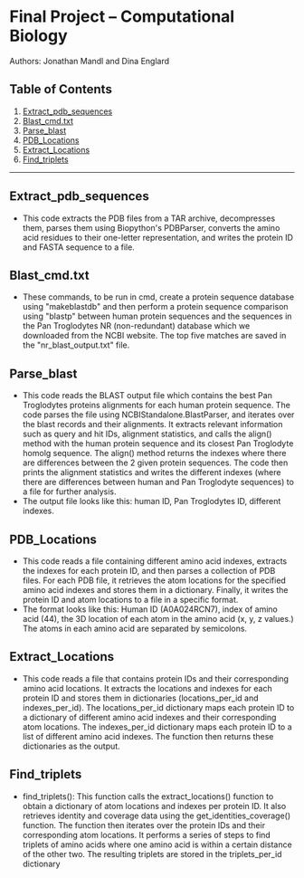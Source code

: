 # Final Project – Computational Biology
Authors: Jonathan Mandl and Dina Englard

## Table of Contents
1. [Extract_pdb_sequences](#extract_pdb_sequences)
2. [Blast_cmd.txt](#blast_cmdtxt)
3. [Parse_blast](#parse_blast)
4. [PDB_Locations](#pdb_locations)
5. [Extract_Locations](#extract_locations)
6. [Find_triplets](#find_triplets)

---

## Extract_pdb_sequences <a name="extract_pdb_sequences"></a>
- This code extracts the PDB files from a TAR archive, decompresses them, parses them using Biopython's PDBParser, converts the amino acid residues to their one-letter representation, and writes the protein ID and FASTA sequence to a file.

## Blast_cmd.txt <a name="blast_cmdtxt"></a>
- These commands, to be run in cmd, create a protein sequence database using "makeblastdb" and then perform a protein sequence comparison using "blastp" between human protein sequences and the sequences in the Pan Troglodytes NR (non-redundant) database which we downloaded from the NCBI website. The top five matches are saved in the "nr_blast_output.txt" file.

## Parse_blast <a name="parse_blast"></a>
- This code reads the BLAST output file which contains the best Pan Troglodytes proteins alignments for each human protein sequence. The code parses the file using NCBIStandalone.BlastParser, and iterates over the blast records and their alignments. It extracts relevant information such as query and hit IDs, alignment statistics, and calls the align() method with the human protein sequence and its closest Pan Troglodyte homolg sequence. The align() method returns the indexes  where there are differences between the 2 given protein sequences. The code then prints the alignment statistics and writes the different indexes (where there are differences between human and Pan Troglodyte sequences) to a file for further analysis.
- The output file looks like this: human ID, Pan Troglodytes ID, different indexes.

## PDB_Locations <a name="pdb_locations"></a>
- This code reads a file containing different amino acid indexes, extracts the indexes for each protein ID, and then parses a collection of PDB files. For each PDB file, it retrieves the atom locations for the specified amino acid indexes and stores them in a dictionary. Finally, it writes the protein ID and atom locations to a file in a specific format.
- The format looks like this: Human ID (A0A024RCN7), index of amino acid (44), the 3D location of each atom in the amino acid (x, y, z values.) The atoms in each amino acid are separated by semicolons.

## Extract_Locations <a name="extract_locations"></a>
- This code reads a file that contains protein IDs and their corresponding amino acid locations. It extracts the locations and indexes for each protein ID and stores them in dictionaries (locations_per_id and indexes_per_id). The locations_per_id dictionary maps each protein ID to a dictionary of different amino acid indexes and their corresponding atom locations. The indexes_per_id dictionary maps each protein ID to a list of different amino acid indexes. The function then returns these dictionaries as the output.

## Find_triplets <a name="find_triplets"></a>
- find_triplets(): This function calls the extract_locations() function to obtain a dictionary of atom locations and indexes per protein ID. It also retrieves identity and coverage data using the get_identities_coverage() function. The function then iterates over the protein IDs and their corresponding atom locations. It performs a series of steps to find triplets of amino acids where one amino acid is within a certain distance of the other two. The resulting triplets are stored in the triplets_per_id dictionary
